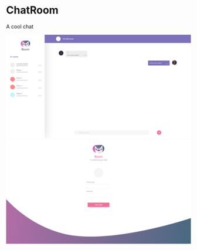 # ChatRoom
A cool chat

![alt text](https://raw.githubusercontent.com/JairHuamanBellido/ChatRoom/master/public/some%20images/Room%20-%20C.png)
![alt text](https://raw.githubusercontent.com/JairHuamanBellido/ChatRoom/master/public/some%20images/Room%20-%20L.png)

